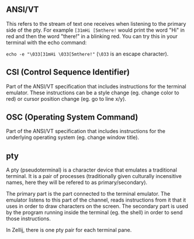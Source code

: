 ## ANSI/VT
This refers to the stream of text one receives when listening to the primary side of the pty.
For example `[31mHi [5mthere!` would print the word "Hi" in red and then the word "there!" in a blinking red. You can try this in your terminal with the echo command:

`echo -e "\033[31mHi \033[5mthere!"` (`\033` is an escape character).

## CSI (Control Sequence Identifier)
Part of the ANSI/VT specification that includes instructions for the terminal emulator. These instructions can be a style change (eg. change color to red) or cursor position change (eg. go to line x/y).

## OSC (Operating System Command)
Part of the ANSI/VT specification that includes instructions for the underlying operating system (eg. change window title).

## pty
A pty (pseudoterminal) is a character device that emulates a traditional terminal. It is a pair of processes (traditionally given culturally incensitive names, here they will be refered to as primary/secondary).

The primary part is the part connected to the terminal emulator. The emulator listens to this part of the channel, reads instructions from it that it uses in order to draw characters on the screen.
The secondary part is used by the program running inside the terminal (eg. the shell) in order to send those instructions.

In Zellij, there is one pty pair  for each terminal pane.
